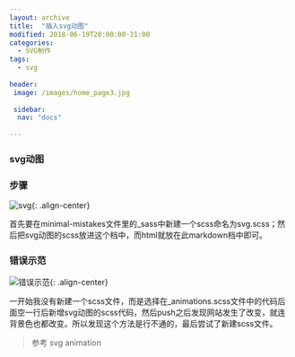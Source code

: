 ```yaml
---
layout: archive
title:  "插入svg动图"
modified: 2018-06-19T20:00:00-21:00
categories: 
  - SVG制作
tags:
  - svg
  
header:
 image: /images/home_page3.jpg
 
 sidebar:
  nav: "docs"
  
---
```


### svg动图

### 步骤

![svg](https://gitee.com/lishanshan33/minimal-mistakes/raw/master/images/svg.PNG){: .align-center}

首先要在minimal-mistakes文件里的_sass中新建一个scss命名为svg.scss；然后把svg动图的scss放进这个档中，而html就放在此markdown档中即可。

### 错误示范

![错误示范](https://gitee.com/lishanshan33/minimal-mistakes/raw/master/images/错误示范.PNG){: .align-center}

一开始我没有新建一个scss文件，而是选择在_animations.scss文件中的代码后面空一行后新增svg动图的scss代码，然后push之后发现网站发生了改变，就连背景色也都改变。所以发现这个方法是行不通的，最后尝试了新建scss文件。

> 参考 svg animation